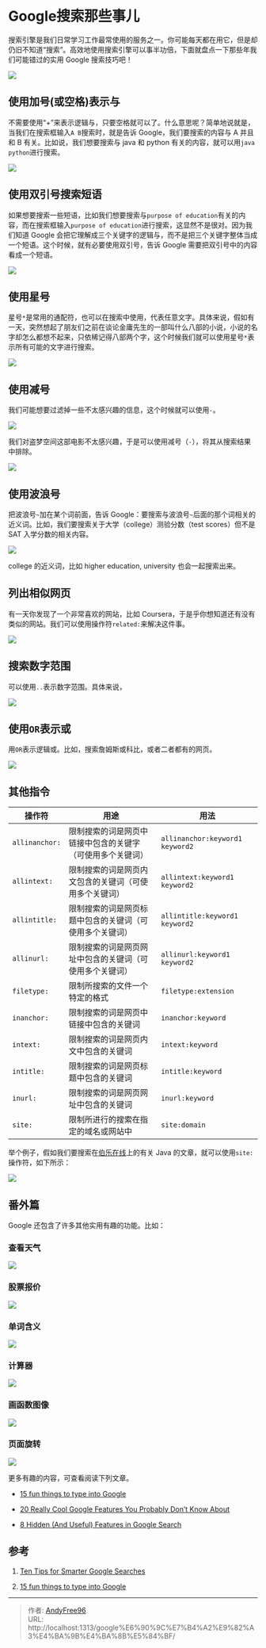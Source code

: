 # Google搜索那些事儿


搜索引擎是我们日常学习工作最常使用的服务之一。你可能每天都在用它，但是却仍旧不知道“搜索”。高效地使用搜索引擎可以事半功倍，下面就盘点一下那些年我们可能错过的实用 Google 搜索技巧吧！

<!--more-->

![](/images/202404/1/2.gif)

## 使用加号(或空格)表示与

不需要使用“+”来表示逻辑与，只要空格就可以了。什么意思呢？简单地说就是，当我们在搜索框输入`A B`搜索时，就是告诉 Google，我们要搜索的内容与 A 并且和 B 有关。比如说，我们想要搜索与 java 和 python 有关的内容，就可以用`java python`进行搜索。

![](/images/202404/1/3.png)

## 使用双引号搜索短语

如果想要搜索一些短语，比如我们想要搜索与`purpose of education`有关的内容，而在搜索框输入`purpose of education`进行搜索，这显然不是很对。因为我们知道 Google 会把它理解成三个关键字的逻辑与，而不是把三个关键字整体当成一个短语。这个时候，就有必要使用双引号，告诉 Google 需要把双引号中的内容看成一个短语。

![](/images/202404/1/4.png)

## 使用星号

星号`*`是常用的通配符，也可以在搜索中使用，代表任意文字。具体来说，假如有一天，突然想起了朋友们之前在谈论金庸先生的一部叫什么八部的小说，小说的名字却怎么都想不起来，只依稀记得八部两个字，这个时候我们就可以使用星号`*`表示所有可能的文字进行搜索。

![](/images/202404/1/5.png)

## 使用减号

我们可能想要过滤掉一些不太感兴趣的信息，这个时候就可以使用`-`。

![](/images/202404/1/6.png)

我们对盗梦空间这部电影不太感兴趣，于是可以使用减号（`-`），将其从搜索结果中排除。

![](/images/202404/1/7.png)

## 使用波浪号

把波浪号`~`加在某个词前面，告诉 Google：要搜索与波浪号`~`后面的那个词相关的近义词。比如，我们要搜索关于大学（college）测验分数（test scores）但不是 SAT 入学分数的相关内容。

![](/images/202404/1/8.png)

college 的近义词，比如 higher education, university 也会一起搜索出来。

## 列出相似网页

有一天你发现了一个非常喜欢的网站，比如 Coursera，于是乎你想知道还有没有类似的网站。我们可以使用操作符`related:`来解决这件事。

![](/images/202404/1/9.png)

## 搜索数字范围

可以使用`..`表示数字范围。具体来说，

![](/images/202404/1/10.png)

## 使用`OR`表示或

用`OR`表示逻辑或。比如，搜索詹姆斯或科比，或者二者都有的网页。

![](/images/202404/1/11.png)

## 其他指令

| 操作符         | 用途                                                       | 用法                            |
| -------------- | ---------------------------------------------------------- | ------------------------------- |
| `allinanchor:` | 限制搜索的词是网页中链接中包含的关键字（可使用多个关键词） | `allinanchor:keyword1 keyword2` |
| `allintext:`   | 限制搜索的词是网页内文包含的关键词（可使用多个关键词）     | `allintext:keyword1 keyword2`   |
| `allintitle:`  | 限制搜索的词是网页标题中包含的关键词（可使用多个关键词）   | `allintitle:keyword1 keyword2`  |
| `allinurl:`    | 限制搜索的词是网页网址中包含的关键词（可使用多个关键词）   | `allinurl:keyword1 keyword2`    |
| `filetype:`    | 限制所搜索的文件一个特定的格式                             | `filetype:extension`            |
| `inanchor:`    | 限制搜索的词是网页中链接中包含的关键词                     | `inanchor:keyword`              |
| `intext:`      | 限制搜索的词是网页内文中包含的关键词                       | `intext:keyword`                |
| `intitle:`     | 限制搜索的词是网页标题中包含的关键词                       | `intitle:keyword`               |
| `inurl:`       | 限制搜索的词是网页网址中包含的关键词                       | `inurl:keyword`                 |
| `site:`        | 限制所进行的搜索在指定的域名或网站中                       | `site:domain`                   |

举个例子，假如我们要搜索在[伯乐在线](http://www.jobbole.com/)上的有关 Java 的文章，就可以使用`site:`操作符，如下所示：

![](/images/202404/1/12.png)

## 番外篇

Google 还包含了许多其他实用有趣的功能。比如：

### 查看天气

![](/images/202404/1/13.png)

### 股票报价

![](/images/202404/1/14.png)

### 单词含义

![](/images/202404/1/15.png)

### 计算器

![](/images/202404/1/16.png)

### 画函数图像

![](/images/202404/1/17.png)

### 页面旋转

![](/images/202404/1/18.gif)

更多有趣的内容，可查看阅读下列文章。

- [15 fun things to type into Google](https://www.theguardian.com/technology/2016/jan/21/15-fun-things-you-can-do-on-google)

- [20 Really Cool Google Features You Probably Don’t Know About](https://www.lifehack.org/articles/technology/20-really-cool-google-features-you-probably-dont-know-about.html)

- [8 Hidden (And Useful) Features in Google Search](https://www.bettercloud.com/monitor/the-academy/8-hidden-and-useful-features-in-google-search/)

## 参考

1. [Ten Tips for Smarter Google Searches](http://www.informit.com/articles/article.aspx?p=675274&seqNum=1)

2. [15 fun things to type into Google](https://www.theguardian.com/technology/2016/jan/21/15-fun-things-you-can-do-on-google)


---

> 作者: [AndyFree96](https://andyfree96.github.io/)  
> URL: http://localhost:1313/google%E6%90%9C%E7%B4%A2%E9%82%A3%E4%BA%9B%E4%BA%8B%E5%84%BF/  

